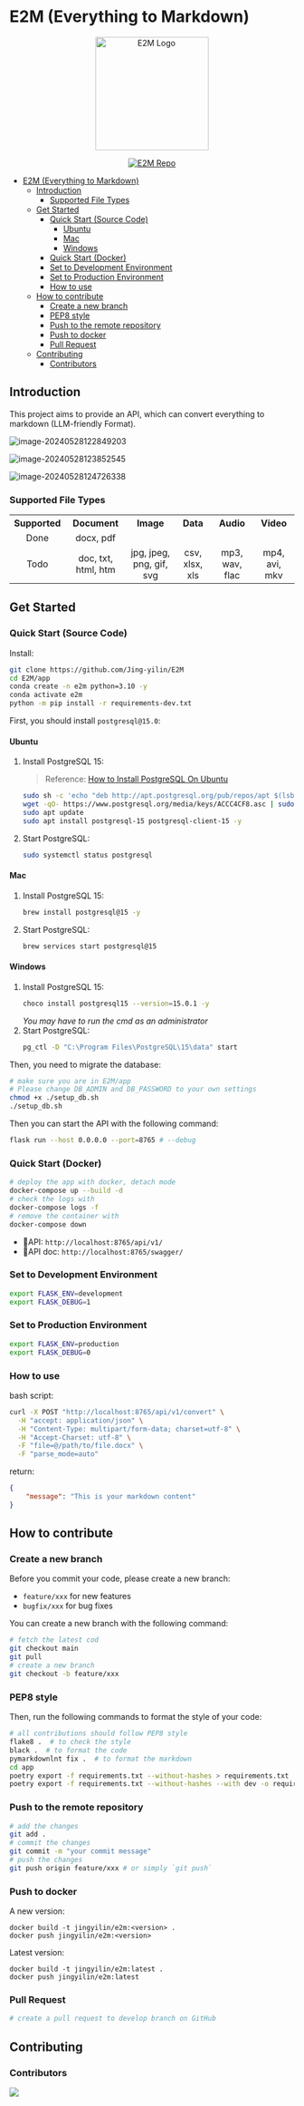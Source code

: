 # E2M (Everything to Markdown)

<p align="center">
    <a href="https://github.com/Jing-yilin/E2M">
        <img src="./assets/logo.png" alt="E2M Logo" style="width: 200px;">
    </a>
</p>

<p align="center">
    <a href="https://github.com/Jing-yilin/E2M">
        <img src="https://img.shields.io/badge/E2M-repo-blue" alt="E2M Repo">
    </a>
</p>

- [E2M (Everything to Markdown)](#e2m-everything-to-markdown)
  - [Introduction](#introduction)
    - [Supported File Types](#supported-file-types)
  - [Get Started](#get-started)
    - [Quick Start (Source Code)](#quick-start-source-code)
      - [Ubuntu](#ubuntu)
      - [Mac](#mac)
      - [Windows](#windows)
    - [Quick Start (Docker)](#quick-start-docker)
    - [Set to Development Environment](#set-to-development-environment)
    - [Set to Production Environment](#set-to-production-environment)
    - [How to use](#how-to-use)
  - [How to contribute](#how-to-contribute)
    - [Create a new branch](#create-a-new-branch)
    - [PEP8 style](#pep8-style)
    - [Push to the remote repository](#push-to-the-remote-repository)
    - [Push to docker](#push-to-docker)
    - [Pull Request](#pull-request)
  - [Contributing](#contributing)
    - [Contributors](#contributors)

## Introduction

This project aims to provide an API, which can convert everything to markdown (LLM-friendly Format).

![image-20240528122849203](assets/demo_01.png)

![image-20240528123852545](assets/demo_02.png)

![image-20240528124726338](assets/demo_03.png)

### Supported File Types

<table style="width: 100%;">
  <tr>
    <th align="center">Supported</th>
    <th align="center">Document</th>
    <th align="center">Image</th>
    <th align="center">Data</th>
    <th align="center">Audio</th>
    <th align="center">Video</th>
  </tr>
  <tr>
    <td align="center">Done</td>
    <td align="center">docx, pdf</td>
    <td align="center"></td>
    <td align="center"></td>
    <td align="center"></td>
    <td align="center"></td>
  </tr>
  <tr>
    <td align="center">Todo</td>
    <td align="center">doc, txt, html, htm</td>
    <td align="center">jpg, jpeg, png, gif, svg</td>
    <td align="center">csv, xlsx, xls</td>
    <td align="center">mp3, wav, flac</td>
    <td align="center">mp4, avi, mkv</td>
  </tr>
</table>

## Get Started

### Quick Start (Source Code)

Install:

```bash
git clone https://github.com/Jing-yilin/E2M
cd E2M/app
conda create -n e2m python=3.10 -y
conda activate e2m
python -m pip install -r requirements-dev.txt
```

First, you should install `postgresql@15.0`:

#### Ubuntu

1. Install PostgreSQL 15:

    > Reference: [How to Install PostgreSQL On Ubuntu](https://www.linuxtechi.com/how-to-install-postgresql-on-ubuntu/)

    ```sh
    sudo sh -c 'echo "deb http://apt.postgresql.org/pub/repos/apt $(lsb_release -cs)-pgdg main" > /etc/apt/sources.list.d/pgdg.list'
    wget -qO- https://www.postgresql.org/media/keys/ACCC4CF8.asc | sudo tee /etc/apt/trusted.gpg.d/pgdg.asc &>/dev/null
    sudo apt update
    sudo apt install postgresql-15 postgresql-client-15 -y
    ```

2. Start PostgreSQL:
    ```sh
    sudo systemctl status postgresql
    ```

#### Mac

1. Install PostgreSQL 15:
    ```sh
    brew install postgresql@15 -y
    ```
2. Start PostgreSQL:
    ```sh
    brew services start postgresql@15
    ```

#### Windows

1. Install PostgreSQL 15:
    ```sh
    choco install postgresql15 --version=15.0.1 -y
    ```
    _You may have to run the cmd as an administrator_
2. Start PostgreSQL:
    ```sh
    pg_ctl -D "C:\Program Files\PostgreSQL\15\data" start
    ```

Then, you need to migrate the database:

```bash
# make sure you are in E2M/app
# Please change DB_ADMIN and DB_PASSWORD to your own settings
chmod +x ./setup_db.sh
./setup_db.sh
```

Then you can start the API with the following command:

```bash
flask run --host 0.0.0.0 --port=8765 # --debug
```

### Quick Start (Docker)

```bash
# deploy the app with docker, detach mode
docker-compose up --build -d
# check the logs with
docker-compose logs -f
# remove the container with
docker-compose down
```

- 🚀API: `http://localhost:8765/api/v1/`
- 🚀API doc: `http://localhost:8765/swagger/`

### Set to Development Environment

```bash
export FLASK_ENV=development
export FLASK_DEBUG=1
```

### Set to Production Environment

```bash
export FLASK_ENV=production
export FLASK_DEBUG=0
```

### How to use

bash script:

```bash
curl -X POST "http://localhost:8765/api/v1/convert" \
  -H "accept: application/json" \
  -H "Content-Type: multipart/form-data; charset=utf-8" \
  -H "Accept-Charset: utf-8" \
  -F "file=@/path/to/file.docx" \
  -F "parse_mode=auto"
```

return:

```json
{
    "message": "This is your markdown content"
}
```

## How to contribute

### Create a new branch

Before you commit your code, please create a new branch:

- `feature/xxx` for new features
- `bugfix/xxx` for bug fixes

You can create a new branch with the following command:

```bash
# fetch the latest cod
git checkout main
git pull
# create a new branch
git checkout -b feature/xxx
```

### PEP8 style

Then, run the following commands to format the style of your code:

```bash
# all contributions should follow PEP8 style
flake8 .  # to check the style
black .  # to format the code
pymarkdownlnt fix .  # to format the markdown
cd app
poetry export -f requirements.txt --without-hashes > requirements.txt
poetry export -f requirements.txt --without-hashes --with dev -o requirements-dev.txt
```

### Push to the remote repository

```bash
# add the changes
git add .
# commit the changes
git commit -m "your commit message"
# push the changes
git push origin feature/xxx # or simply `git push`
```

### Push to docker

A new version:

```
docker build -t jingyilin/e2m:<version> .
docker push jingyilin/e2m:<version>
```

Latest version:

```
docker build -t jingyilin/e2m:latest .
docker push jingyilin/e2m:latest
```

### Pull Request

```bash
# create a pull request to develop branch on GitHub
```

## Contributing

### Contributors

<a href="https://github.com/Jing-yilin/E2M/graphs/contributors">
  <img src="https://contrib.rocks/image?repo=Jing-yilin/E2M" />
</a>
